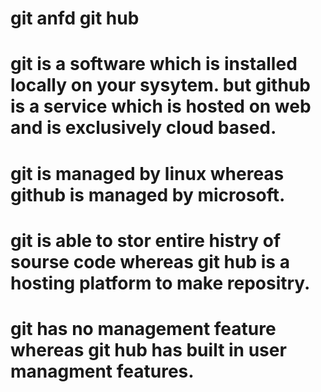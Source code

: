 # git anfd git hub 
# git is a software which is installed locally on your sysytem. but github is a service which is hosted on web and is exclusively cloud based.
# git is managed by linux whereas github is managed by microsoft.
# git is able to stor entire histry of sourse code whereas git hub is a hosting platform to make repositry.
# git has no management feature whereas git hub has built in user managment features.